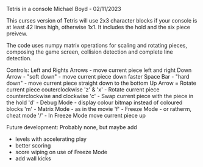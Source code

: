 Tetris in a console
Michael Boyd - 02/11/2023

This curses version of Tetris will use 2x3 character blocks if your console is
at least 42 lines high, otherwise 1x1. It includes the hold and the six piece
preivew.

The code uses numpy matrix operations for scaling and rotating pieces,
composing the game screen, collision detection and complete line detection.

Controls:
Left and Rights Arrows - move current piece left and right
Down Arrow - "soft down" - move current piece down faster
Space Bar  - "hard down" - move current piece straight down to the bottom
Up Arrow   = Rotate current piece couterclockwise
'z' & 'x'  - Rotate current piece counterclockwise and clockwise
'c'        - Swap current piece with the piece in the hold
'd'        - Debug Mode - display colour bitmap instead of coloured blocks
'm'        - Matrix Mode - as in the movie
'f'        - Freeze Mode - or ratherm, cheat mode
'/'        - In Freeze Mode move current piece up

Future development:
Probably none, but maybe add
 - levels with accelerating play
 - better scoring
 - score wiping on use of Freeze Mode
 - add wall kicks
 

